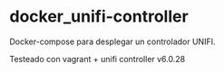 # docker_unifi-controller

Docker-compose para desplegar un controlador UNIFI.

Testeado con vagrant + unifi controller v6.0.28